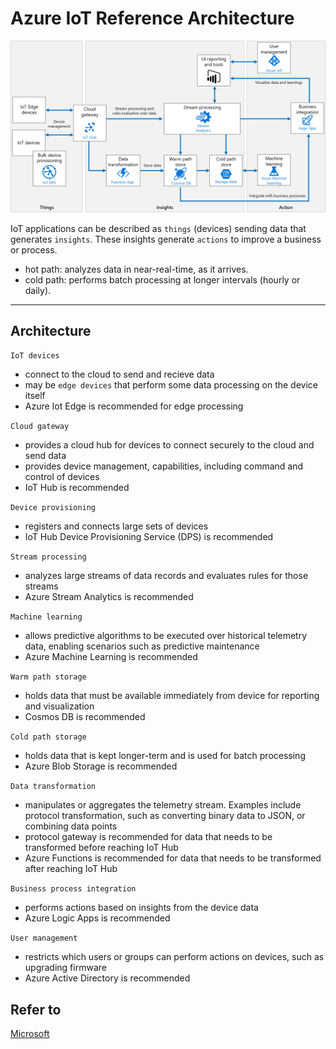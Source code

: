 # Azure IoT Reference Architecture

![reference-architecture](img/azure_reference_architecture_iot.png)


IoT applications can be described as `things` (devices) sending data that generates `insights`. These insights generate `actions` to improve a business or process.

- hot path: analyzes data in near-real-time, as it arrives.
- cold path: performs batch processing at longer intervals (hourly or daily).

---

## Architecture

`IoT devices`
- connect to the cloud to send and recieve data
- may be `edge devices` that perform some data processing on the device itself
- Azure Iot Edge is recommended for edge processing

`Cloud gateway`
- provides a cloud hub for devices to connect securely to the cloud and send data
- provides device management, capabilities, including command and control of devices
- IoT Hub is recommended

`Device provisioning`
- registers and connects large sets of devices
- IoT Hub Device Provisioning Service (DPS) is recommended

`Stream processing`
- analyzes large streams of data records and evaluates rules for those streams
- Azure Stream Analytics is recommended

`Machine learning`
- allows predictive algorithms to be executed over historical telemetry data, enabling scenarios such as predictive maintenance
- Azure Machine Learning is recommended

`Warm path storage`
- holds data that must be available immediately from device for reporting and visualization
- Cosmos DB is recommended

`Cold path storage`
- holds data that is kept longer-term and is used for batch processing
- Azure Blob Storage is recommended

`Data transformation`
- manipulates or aggregates the telemetry stream. Examples include protocol transformation, such as converting binary data to JSON, or combining data points
- protocol gateway is recommended for data that needs to be transformed before reaching IoT Hub
- Azure Functions is recommended for data that needs to be transformed after reaching IoT Hub

`Business process integration`
- performs actions based on insights from the device data
- Azure Logic Apps is recommended

`User management`
- restricts which users or groups can perform actions on devices, such as upgrading firmware
- Azure Active Directory is recommended


## Refer to
[Microsoft](https://docs.microsoft.com/en-us/azure/architecture/reference-architectures/iot/)